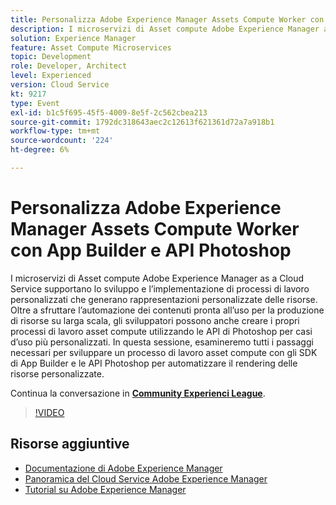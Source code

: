 ```yaml
---
title: Personalizza Adobe Experience Manager Assets Compute Worker con App Builder e API Photoshop
description: I microservizi di Asset compute Adobe Experience Manager as a Cloud Service supportano lo sviluppo e l’implementazione di processi di lavoro personalizzati che generano rappresentazioni personalizzate delle risorse. Oltre a sfruttare l’automazione dei contenuti pronta all’uso per la produzione di risorse su larga scala, gli sviluppatori possono anche creare i propri processi di lavoro asset compute utilizzando le API di Photoshop per casi d’uso più personalizzati. In questa sessione, esamineremo tutti i passaggi necessari per sviluppare un processo di lavoro asset compute con gli SDK di App Builder e le API Photoshop per automatizzare il rendering delle risorse personalizzate.
solution: Experience Manager
feature: Asset Compute Microservices
topic: Development
role: Developer, Architect
level: Experienced
version: Cloud Service
kt: 9217
type: Event
exl-id: b1c5f695-45f5-4009-8e5f-2c562cbea213
source-git-commit: 1792dc318643aec2c12613f621361d72a7a918b1
workflow-type: tm+mt
source-wordcount: '224'
ht-degree: 6%

---
```


# Personalizza Adobe Experience Manager Assets Compute Worker con App Builder e API Photoshop

I microservizi di Asset compute Adobe Experience Manager as a Cloud Service supportano lo sviluppo e l’implementazione di processi di lavoro personalizzati che generano rappresentazioni personalizzate delle risorse. Oltre a sfruttare l’automazione dei contenuti pronta all’uso per la produzione di risorse su larga scala, gli sviluppatori possono anche creare i propri processi di lavoro asset compute utilizzando le API di Photoshop per casi d’uso più personalizzati. In questa sessione, esamineremo tutti i passaggi necessari per sviluppare un processo di lavoro asset compute con gli SDK di App Builder e le API Photoshop per automatizzare il rendering delle risorse personalizzate.

Continua la conversazione in **[Community Experienci League](https://adobe.ly/3F6f5sG)**.

>[!VIDEO](https://video.tv.adobe.com/v/337769/?quality=12&learn=on&hidetitle=true)

## Risorse aggiuntive

- [Documentazione di Adobe Experience Manager ](https://experienceleague.adobe.com/docs/experience-manager-cloud-service.html?lang=it)
- [Panoramica del Cloud Service Adobe Experience Manager](https://experienceleague.adobe.com/docs/experience-manager-cloud-service/overview/home.html)
- [Tutorial su Adobe Experience Manager](https://experienceleague.adobe.com/docs/experience-manager-tutorials.html)
